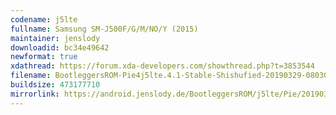 ```yaml
---
codename: j5lte
fullname: Samsung SM-J500F/G/M/NO/Y (2015)
maintainer: jenslody
downloadid: bc34e49642
newformat: true
xdathread: https://forum.xda-developers.com/showthread.php?t=3853544
filename: BootleggersROM-Pie4j5lte.4.1-Stable-Shishufied-20190329-080301.zip
buildsize: 473177710
mirrorlink: https://android.jenslody.de/BootleggersROM/j5lte/Pie/20190329-080301/
---
```


